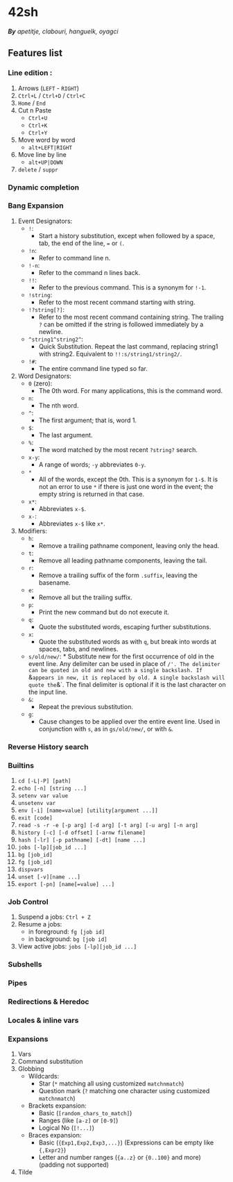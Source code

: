 # 42sh

_**By** apetitje, clabouri, hanguelk, oyagci_

## Features list

### Line edition :
1. Arrows (`LEFT` - `RIGHT`)
2. `Ctrl+L` / `Ctrl+D` / `Ctrl+C`
3. `Home` / `End`
4. Cut n Paste
	- `Ctrl+U`
	- `Ctrl+K`
	- `Ctrl+Y`
5. Move word by word
	- `alt+LEFT|RIGHT`
6. Move line by line
	- `alt+UP|DOWN`
7. `delete` / `suppr`

### Dynamic completion

### Bang Expansion
1. Event Designators:
	- `!`:
		* Start a history substitution, except when followed by a space, tab, the end of the line, `=` or `(`. 
	- `!n`:
		* Refer to command line n. 
	- `!-n`:
		* Refer to the command n lines back.
	- `!!`:
		* Refer to the previous command. This is a synonym for `!-1`.
	- `!string`:
		* Refer to the most recent command starting with string. 
	- `!?string[?]`:
		* Refer to the most recent command containing string. The trailing `?` can be omitted if the string is followed immediately by a newline. 
	- `^string1^string2^`:
		* Quick Substitution. Repeat the last command, replacing string1 with string2. Equivalent to `!!:s/string1/string2/`.
	- `!#`:
		* The entire command line typed so far.
2. Word Designators:
	- `0` (zero):
		* The 0th word. For many applications, this is the command word.
	- `n`:
		* The nth word. 
	- `^`:
		* The first argument; that is, word 1. 
	- `$`:
		* The last argument. 
	- `%`:
		* The word matched by the most recent `?string?` search. 
	- `x-y`:
		* A range of words; `-y` abbreviates `0-y`. 
	- `*`
		* All of the words, except the 0th. This is a synonym for `1-$`. It is not an error to use `*` if there is just one word in the event; the empty string is returned in that case. 
	- `x*`:
		* Abbreviates `x-$`. 
	- `x-`:
		* Abbreviates `x-$` like `x*`.
3. Modifiers:
	- `h`:
		* Remove a trailing pathname component, leaving only the head. 
	- `t`:
		* Remove all leading pathname components, leaving the tail. 
	- `r`:
		* Remove a trailing suffix of the form `.suffix`, leaving the basename.
	- `e`:
		* Remove all but the trailing suffix. 
	- `p`:
		* Print the new command but do not execute it. 
	- `q`:
		* Quote the substituted words, escaping further substitutions.
	- `x`:
		* Quote the substituted words as with `q`, but break into words at spaces, tabs, and newlines.
	- `s/old/new/`:
    		* Substitute new for the first occurrence of old in the event line. Any delimiter can be used in place of `/'. The delimiter can be quoted in old and new with a single backslash. If `&` appears in new, it is replaced by old. A single backslash will quote the `&`. The final delimiter is optional if it is the last character on the input line. 
	- `&`:
		* Repeat the previous substitution. 
	- `g`:
		* Cause changes to be applied over the entire event line. Used in conjunction with `s`, as in `gs/old/new/`, or with `&`.

### Reverse History search

### Builtins
1. `cd [-L|-P] [path]`
2. `echo [-n] [string ...]`
3. `setenv var value`
4. `unsetenv var`
5. `env [-i] [name=value] [utility[argument ...]]`
6. `exit [code]`
7. `read -s -r -e [-p arg] [-d arg] [-t arg] [-u arg] [-n arg]`
8. `history [-c] [-d offset] [-arnw filename]`
9. `hash [-lr] [-p pathname] [-dt] [name ...]`
10. `jobs [-lp][job_id ...]`
11. `bg [job_id]`
12. `fg [job_id]`
13. `dispvars`
14. `unset [-v][name ...]`
15. `export [-pn] [name[=value] ...]`

### Job Control
1. Suspend a jobs: `Ctrl + Z`
2. Resume a jobs:
	- in foreground: `fg [job id]`
	- in background: `bg [job id]`
3. View active jobs: `jobs [-lp][job_id ...]`

### Subshells

### Pipes

### Redirections & Heredoc

### Locales & inline vars

### Expansions
1. Vars
2. Command substitution
3. Globbing
	- Wildcards:
		* Star (`*` matching all using customized `matchnmatch`)
		* Question mark (`?` matching one character using customized `matchnmatch`)
	- Brackets expansion:
		* Basic (`[random_chars_to_match]`)
		* Ranges (like `[a-z]` or `[0-9]`)
		* Logical No (`[!...]`)
	- Braces expansion:
		* Basic (`{Exp1,Exp2,Exp3,...}`) (Expressions can be empty like `{,Expr2}`)
		* Letter and number ranges (`{a..z}` or `{0..100}` and more) (padding not supported)
4. Tilde
